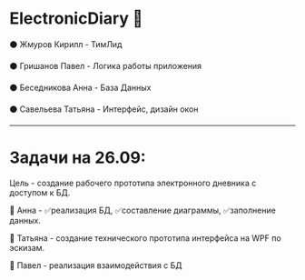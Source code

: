 # ElectronicDiary 📖

⚫ Жмуров Кирилл - ТимЛид

⚫ Гришанов Павел - Логика работы приложения

⚫ Беседникова Анна - База Данных

⚫ Савельева Татьяна - Интерфейс, дизайн окон

------------------------------------------------------------------------

# Задачи на 26.09:

Цель - создание рабочего прототипа электронного дневника с доступом к БД.

🔹 Анна - ✅реализация БД, ✅составление диаграммы, ✅заполнение данных.

🔹 Татьяна - создание технического прототипа интерфейса на WPF по эскизам.

🔹 Павел - реализация взаимодействия с БД
